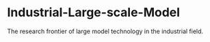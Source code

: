 # Industrial-Large-scale-Model
The research frontier of large model technology in the industrial field.
